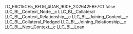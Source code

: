 <?xml version="1.0" encoding="UTF-8"?>
<CustomMetadata xmlns="http://soap.sforce.com/2006/04/metadata" xmlns:xsi="http://www.w3.org/2001/XMLSchema-instance" xmlns:xsd="http://www.w3.org/2001/XMLSchema">
    <label>LC_E6C15CE5_BFD6_4DAB_900F_2D2642FBF7C1</label>
    <protected>false</protected>
    <values>
        <field>LLC_BI__Context_Node__c</field>
        <value xsi:type="xsd:string">LLC_BI__Collateral</value>
    </values>
    <values>
        <field>LLC_BI__Context_Relationship__c</field>
        <value xsi:nil="true"/>
    </values>
    <values>
        <field>LLC_BI__Joining_Context__c</field>
        <value xsi:type="xsd:string">LLC_BI__Collateral_Pledged</value>
    </values>
    <values>
        <field>LLC_BI__Joining_Relationship__c</field>
        <value xsi:nil="true"/>
    </values>
    <values>
        <field>LLC_BI__Next_Context__c</field>
        <value xsi:type="xsd:string">LLC_BI__Loan</value>
    </values>
</CustomMetadata>

